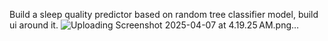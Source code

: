 Build a sleep quality predictor based on random tree classifier model, build ui around it.
![Uploading Screenshot 2025-04-07 at 4.19.25 AM.png…]()

